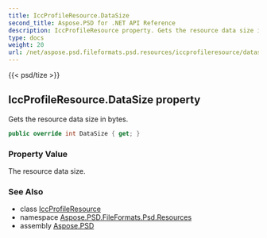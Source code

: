```yaml
---
title: IccProfileResource.DataSize
second_title: Aspose.PSD for .NET API Reference
description: IccProfileResource property. Gets the resource data size in bytes
type: docs
weight: 20
url: /net/aspose.psd.fileformats.psd.resources/iccprofileresource/datasize/
---
```

{{< psd/tize >}}
## IccProfileResource.DataSize property

Gets the resource data size in bytes.

```csharp
public override int DataSize { get; }
```

### Property Value

The resource data size.

### See Also

* class [IccProfileResource](../)
* namespace [Aspose.PSD.FileFormats.Psd.Resources](../../iccprofileresource/)
* assembly [Aspose.PSD](../../../)


